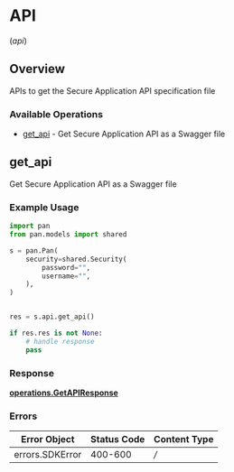 # API
(*api*)

## Overview

APIs to get the Secure Application API specification file

### Available Operations

* [get_api](#get_api) - Get Secure Application API as a Swagger file

## get_api

Get Secure Application API as a Swagger file

### Example Usage

```python
import pan
from pan.models import shared

s = pan.Pan(
    security=shared.Security(
        password="",
        username="",
    ),
)


res = s.api.get_api()

if res.res is not None:
    # handle response
    pass
```


### Response

**[operations.GetAPIResponse](../../models/operations/getapiresponse.md)**
### Errors

| Error Object    | Status Code     | Content Type    |
| --------------- | --------------- | --------------- |
| errors.SDKError | 400-600         | */*             |
